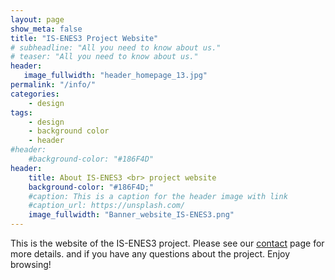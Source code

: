 ```yaml
---
layout: page
show_meta: false
title: "IS-ENES3 Project Website"
# subheadline: "All you need to know about us."
# teaser: "All you need to know about us."
header:
   image_fullwidth: "header_homepage_13.jpg"
permalink: "/info/"
categories:
    - design
tags:
    - design
    - background color
    - header
#header:
    #background-color: "#186F4D"
header:
    title: About IS-ENES3 <br> project website
    background-color: "#186F4D;"
    #caption: This is a caption for the header image with link
    #caption_url: https://unsplash.com/
    image_fullwidth: "Banner_website_IS-ENES3.png"
---
```


This is the website of the IS-ENES3 project. Please see our [contact](https://is-enes3.github.io/IS-ENES-Website/contact/) page for more details. and if you have any questions about the project. Enjoy browsing!
